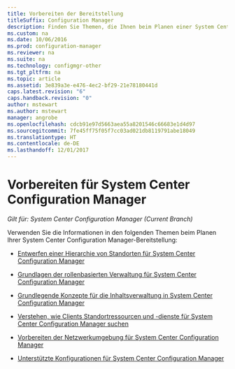 ```yaml
---
title: Vorbereiten der Bereitstellung
titleSuffix: Configuration Manager
description: Finden Sie Themen, die Ihnen beim Planen einer System Center Configuration Manager-Bereitstellung helfen.
ms.custom: na
ms.date: 10/06/2016
ms.prod: configuration-manager
ms.reviewer: na
ms.suite: na
ms.technology: configmgr-other
ms.tgt_pltfrm: na
ms.topic: article
ms.assetid: 3e839a3e-e476-4ec2-bf29-21e78180441d
caps.latest.revision: "6"
caps.handback.revision: "0"
author: mstewart
ms.author: mstewart
manager: angrobe
ms.openlocfilehash: cdcb91e97d5663aea55a8201546c66683e1d4d97
ms.sourcegitcommit: 7fe45ff75f05f7cc03ad021db8119791abe18049
ms.translationtype: HT
ms.contentlocale: de-DE
ms.lasthandoff: 12/01/2017
---
```

# <a name="get-ready-for-system-center-configuration-manager"></a>Vorbereiten für System Center Configuration Manager

*Gilt für: System Center Configuration Manager (Current Branch)*

Verwenden Sie die Informationen in den folgenden Themen beim Planen Ihrer System Center Configuration Manager-Bereitstellung:  


  -   [Entwerfen einer Hierarchie von Standorten für System Center Configuration Manager](../../core/plan-design/hierarchy/design-a-hierarchy-of-sites.md)  

  -   [Grundlagen der rollenbasierten Verwaltung für System Center Configuration Manager](../../core/understand/fundamentals-of-role-based-administration.md)  

  -   [Grundlegende Konzepte für die Inhaltsverwaltung in System Center Configuration Manager](../../core/plan-design/hierarchy/fundamental-concepts-for-content-management.md)  

  -   [Verstehen, wie Clients Standortressourcen und -dienste für System Center Configuration Manager suchen](../../core/plan-design/hierarchy/understand-how-clients-find-site-resources-and-services.md)  

-   [Vorbereiten der Netzwerkumgebung für System Center Configuration Manager](/sccm/core/plan-design/network/configure-firewalls-ports-domains)  

-   [Unterstützte Konfigurationen für System Center Configuration Manager](../../core/plan-design/configs/supported-configurations.md)  
